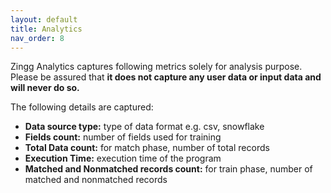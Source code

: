 ```yaml
---
layout: default
title: Analytics
nav_order: 8
---
```


Zingg Analytics captures following metrics solely for analysis purpose. Please be assured that **it does not capture any user data or input data and will never do so.**

The following details are captured:
* **Data source type:** type of data format e.g. csv, snowflake
* **Fields count:** number of fields used for training
* **Total Data count:** for match phase, number of total records 
* **Execution Time:** execution time of the program
* **Matched and Nonmatched records count:** for train phase, number of matched and nonmatched records